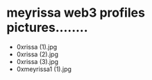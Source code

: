 # meyrissa web3 profiles pictures........
- 0xrissa (1).jpg
- 0xrissa (2).jpg
- 0xrissa (3).jpg
- 0xmeyrissa1 (1).jpg
